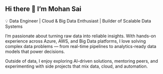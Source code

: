 ## Hi there 👋 I’m Mohan Sai

💡 Data Engineer | Cloud & Big Data Enthusiast | Builder of Scalable Data Systems

I’m passionate about turning raw data into reliable insights.
With hands-on experience across Azure, AWS, and Big Data platforms, I love solving complex data problems — from real-time pipelines to analytics-ready data models that power decisions.


Outside of data, I enjoy exploring AI-driven solutions, mentoring peers, and experimenting with side projects that mix data, cloud, and automation.
